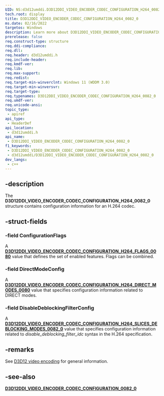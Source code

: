 ```yaml
---
UID: NS:d3d12umddi.D3D12DDI_VIDEO_ENCODER_CODEC_CONFIGURATION_H264_0082_0
tech.root: display
title: D3D12DDI_VIDEO_ENCODER_CODEC_CONFIGURATION_H264_0082_0
ms.date: 02/16/2022
targetos: Windows
description: Learn more about D3D12DDI_VIDEO_ENCODER_CODEC_CONFIGURATION_H264_0082_0
prerelease: false
req.construct-type: structure
req.ddi-compliance: 
req.dll: 
req.header: d3d12umddi.h
req.include-header: 
req.kmdf-ver: 
req.lib: 
req.max-support: 
req.redist: 
req.target-min-winverclnt: Windows 11 (WDDM 3.0)
req.target-min-winversvr: 
req.target-type: 
req.typenames: D3D12DDI_VIDEO_ENCODER_CODEC_CONFIGURATION_H264_0082_0
req.umdf-ver: 
req.unicode-ansi: 
topic_type:
 - apiref
api_type:
 - HeaderDef
api_location:
 - d3d12umddi.h
api_name:
 - D3D12DDI_VIDEO_ENCODER_CODEC_CONFIGURATION_H264_0082_0
f1_keywords:
 - D3D12DDI_VIDEO_ENCODER_CODEC_CONFIGURATION_H264_0082_0
 - d3d12umddi/D3D12DDI_VIDEO_ENCODER_CODEC_CONFIGURATION_H264_0082_0
dev_langs:
 - c++
---
```


## -description

The **D3D12DDI_VIDEO_ENCODER_CODEC_CONFIGURATION_H264_0082_0** structure contains configuration information for an H.264 codec.

## -struct-fields

### -field ConfigurationFlags

A [**D3D12DDI_VIDEO_ENCODER_CODEC_CONFIGURATION_H264_FLAGS_0080**](ne-d3d12umddi-d3d12ddi_video_encoder_codec_configuration_h264_flags_0080.md) value that defines the set of enabled features. Flags can be combined.

### -field DirectModeConfig

A [**D3D12DDI_VIDEO_ENCODER_CODEC_CONFIGURATION_H264_DIRECT_MODES_0080**](ne-d3d12umddi-d3d12ddi_video_encoder_codec_configuration_h264_direct_modes_0080.md) value that specifies configuration information related to DIRECT modes.

### -field DisableDeblockingFilterConfig

A [**D3D12DDI_VIDEO_ENCODER_CODEC_CONFIGURATION_H264_SLICES_DEBLOCKING_MODES_0082_0**](ne-d3d12umddi-d3d12ddi_video_encoder_codec_configuration_h264_slices_deblocking_modes_0082_0.md) value that specifies configuration information related to *disable_deblocking_filter_idc* syntax in the H.264 specification.

## -remarks

See [D3D12 video encoding](/windows-hardware/drivers/display/video-encoding-d3d12.md) for general information.

## -see-also

[**D3D12DDI_VIDEO_ENCODER_CODEC_CONFIGURATION_0082_0**](ns-d3d12umddi-d3d12ddi_video_encoder_codec_configuration_0082_0.md)
